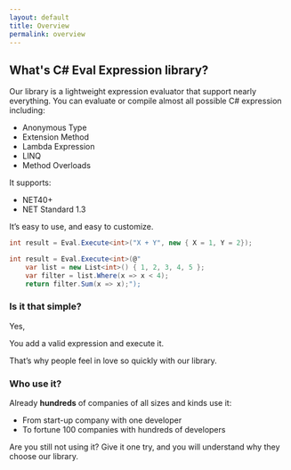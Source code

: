 ```yaml
---
layout: default
title: Overview
permalink: overview
---
```




## What's C# Eval Expression library?

Our library is a lightweight expression evaluator that support nearly everything. You can evaluate or compile almost all possible C# expression including:

- Anonymous Type
- Extension Method
- Lambda Expression
- LINQ
- Method Overloads

It supports:

- NET40+
- NET Standard 1.3

It’s easy to use, and easy to customize.



```csharp
int result = Eval.Execute<int>("X + Y", new { X = 1, Y = 2});

int result = Eval.Execute<int>(@"
    var list = new List<int>() { 1, 2, 3, 4, 5 };
    var filter = list.Where(x => x < 4);
    return filter.Sum(x => x);");
```

### Is it that simple?

Yes,

You add a valid expression and execute it.

That’s why people feel in love so quickly with our library.

### Who use it?

Already **hundreds** of companies of all sizes and kinds use it:

- From start-up company with one developer
- To fortune 100 companies with hundreds of developers

Are you still not using it? Give it one try, and you will understand why they choose our library.
